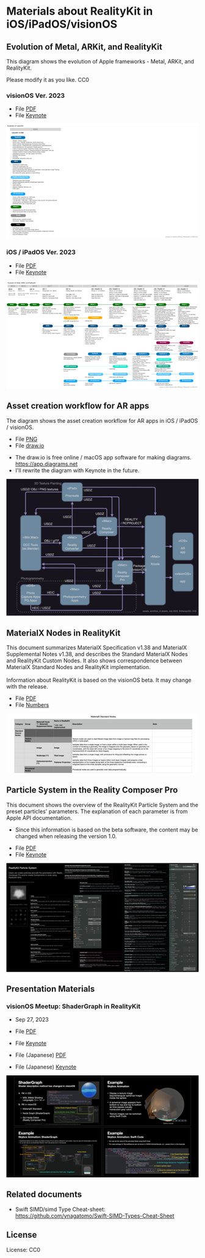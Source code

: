 # Materials about RealityKit in iOS/iPadOS/visionOS


## Evolution of Metal, ARKit, and RealityKit

This diagram shows the evolution of Apple frameworks - Metal, ARKit, and RealityKit.

Please modify it as you like. CC0

### visionOS Ver. 2023

- File [PDF](files/evolution_of_visionOS_2023.pdf)
- File [Keynote](files/evolution_of_visionOS_2023.key)

![Image](files/evolution_of_visionOS_2023.png)

### iOS / iPadOS Ver. 2023

- File [PDF](files/evolution_of_ARKit_RealityKit_Metal_2023a.pdf)
- File [Keynote](files/evolution_of_ARKit_RealityKit_Metal_2023a.key)

![Image](files/evolution_of_ARKit_RealityKit_Metal_2023a.png)

<!--
## iOS / iPadOS Ver. 2022

- File [PDF](files/evolution_of_ARKit_RealityKit_Metal_2022.pdf)
- File [Keynote](files/evolution_of_ARKit_RealityKit_Metal_2022.key)

![Image](files/evolution_of_ARKit_RealityKit_Metal_2022.png)
-->

## Asset creation workflow for AR apps

The diagram shows the asset creation workflow for AR apps in iOS / iPadOS / visionOS.

- File [PNG](files/assets_workflow_r2.png)
- File [draw.io](files/assets_workflow_r2.drawio)

* The draw.io is free online / macOS app software for making diagrams. https://app.diagrams.net
* I'll rewrite the diagram with Keynote in the future.

![Image](files/assets_workflow_r2.png)

## MaterialX Nodes in RealityKit

This document summarizes MaterialX Specification v1.38 and MaterialX Supplemental Notes v1.38, and describes the Standard MaterialX Nodes and RealityKit Custom Nodes.
It also shows correspondence between MaterialX Standard Nodes and RealityKit implementation.<br><br>
Information about RealityKit is based on the visionOS beta. It may change with the release.

- File [PDF](files/MaterialXNodesInRealityKit_R01a.pdf)
- File [Numbers](files/MaterialXNodesInRealityKit_R01a.numbers)

![Image](files/MaterialXNodesInRealityKit_R01a.png)

## Particle System in the Reality Composer Pro

This document shows the overview of the RealityKit Particle System and the preset particles' parameters.
The explanation of each parameter is from Apple API documentation.

* Since this information is based on the beta software, the content may be changed when releasing the version 1.0.

- File [PDF](files/PresetParticlesInRealityComposerProR202308d.pdf)
- File [Keynote](files/PresetParticlesInRealityComposerProR202308d.key)

![Image](files/PresetParticlesInRealityComposerProR202308c.png)


## Presentation Materials

### visionOS Meetup: ShaderGraph in RealityKit

- Sep 27, 2023
- File [PDF](files/shaderGraphInRK_2023en.pdf)
- File [Keynote](files/shaderGraphInRK_2023en.key)

- File (Japanese) [PDF](files/shaderGraphInRK_2023.pdf)
- File (Japanese) [Keynote](files/shaderGraphInRK_2023.key)

![Image](files/shaderGraphInRK_2023en.png)




## Related documents

- Swift SIMD/simd Type Cheat-sheet: https://github.com/ynagatomo/Swift-SIMD-Types-Cheat-Sheet

## License

License: CC0

